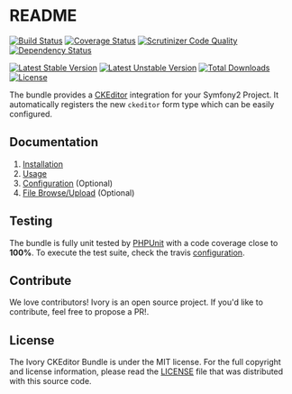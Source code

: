 # README

[![Build Status](https://secure.travis-ci.org/egeloen/IvoryCKEditorBundle.png)](http://travis-ci.org/egeloen/IvoryCKEditorBundle)
[![Coverage Status](https://coveralls.io/repos/egeloen/IvoryCKEditorBundle/badge.png?branch=master)](https://coveralls.io/r/egeloen/IvoryCKEditorBundle?branch=master)
[![Scrutinizer Code Quality](https://scrutinizer-ci.com/g/egeloen/IvoryCKEditorBundle/badges/quality-score.png?b=master)](https://scrutinizer-ci.com/g/egeloen/IvoryCKEditorBundle/?branch=master)
[![Dependency Status](http://www.versioneye.com/php/egeloen:ckeditor-bundle/badge.svg)](http://www.versioneye.com/php/egeloen:ckeditor-bundle)

[![Latest Stable Version](https://poser.pugx.org/egeloen/ckeditor-bundle/v/stable.svg)](https://packagist.org/packages/egeloen/ckeditor-bundle)
[![Latest Unstable Version](https://poser.pugx.org/egeloen/ckeditor-bundle/v/unstable.svg)](https://packagist.org/packages/egeloen/ckeditor-bundle)
[![Total Downloads](https://poser.pugx.org/egeloen/ckeditor-bundle/downloads.svg)](https://packagist.org/packages/egeloen/ckeditor-bundle)
[![License](https://poser.pugx.org/egeloen/ckeditor-bundle/license.svg)](https://packagist.org/packages/egeloen/ckeditor-bundle)

The bundle provides a [CKEditor](http://ckeditor.com/) integration for your Symfony2 Project. It automatically registers
the new `ckeditor` form type which can be easily configured.

## Documentation

 1. [Installation](/Resources/doc/installation.md)
 2. [Usage](/Resources/doc/usage.md)
 3. [Configuration](/Resources/doc/configuration.md) (Optional)
 4. [File Browse/Upload](/Resources/doc/file_browse_upload.md) (Optional)

## Testing

The bundle is fully unit tested by [PHPUnit](http://www.phpunit.de/) with a code coverage close to **100%**. To
execute the test suite, check the travis [configuration](/.travis.yml).

## Contribute

We love contributors! Ivory is an open source project. If you'd like to contribute, feel free to propose a PR!.

## License

The Ivory CKEditor Bundle is under the MIT license. For the full copyright and license information, please read the
[LICENSE](/LICENSE) file that was distributed with this source code.
